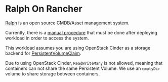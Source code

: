 # Ralph On Rancher

[Ralph](https://github.com/allegro/ralph) is an open source CMDB/Asset management system.

Currently, there is a [manual procedure](ralph.yaml#2) that must be done after deploying workload in order to access the system.

This workload assumes you are using OpenStack Cinder as a storage backend for [PersistentVolumeClaim](https://kubernetes.io/docs/concepts/storage/persistent-volumes/).

Due to using OpenStack Cinder, `ReadWriteMany` is not allowed, meaning that containers can not share the same Persistent Volume. We use an `emptyDir` volume to share storage between containers.
